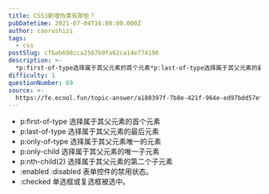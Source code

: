 ```yaml
---
title: CSS3新增伪类有那些？
pubDatetime: 2021-07-04T16:00:00.000Z
author: caorushizi
tags:
  - css
postSlug: cfbab698cca2567b9fa62ca14e774196
description: >-
  *p:first-of-type选择属于其父元素的首个元素*p:last-of-type选择属于其父元素的最后元素*p:only-of-type选择属于其父元素唯一的元素*p:only-child选择
difficulty: 1
questionNumber: 69
source: >-
  https://fe.ecool.fun/topic-answer/a180397f-7b8e-421f-964e-ed97bdd57efd?orderBy=updateTime&order=desc&tagId=11
---
```


- p:first-of-type 选择属于其父元素的首个元素
- p:last-of-type 选择属于其父元素的最后元素
- p:only-of-type 选择属于其父元素唯一的元素
- p:only-child 选择属于其父元素的唯一子元素
- p:nth-child(2) 选择属于其父元素的第二个子元素
- :enabled :disabled 表单控件的禁用状态。
- :checked 单选框或复选框被选中。
